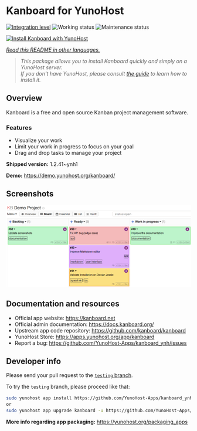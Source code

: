 <!--
N.B.: This README was automatically generated by <https://github.com/YunoHost/apps/tree/master/tools/readme_generator>
It shall NOT be edited by hand.
-->

# Kanboard for YunoHost

[![Integration level](https://dash.yunohost.org/integration/kanboard.svg)](https://ci-apps.yunohost.org/ci/apps/kanboard/) ![Working status](https://ci-apps.yunohost.org/ci/badges/kanboard.status.svg) ![Maintenance status](https://ci-apps.yunohost.org/ci/badges/kanboard.maintain.svg)

[![Install Kanboard with YunoHost](https://install-app.yunohost.org/install-with-yunohost.svg)](https://install-app.yunohost.org/?app=kanboard)

*[Read this README in other languages.](./ALL_README.md)*

> *This package allows you to install Kanboard quickly and simply on a YunoHost server.*  
> *If you don't have YunoHost, please consult [the guide](https://yunohost.org/install) to learn how to install it.*

## Overview

Kanboard is a free and open source Kanban project management software.

### Features

- Visualize your work
- Limit your work in progress to focus on your goal
- Drag and drop tasks to manage your project


**Shipped version:** 1.2.41~ynh1

**Demo:** <https://demo.yunohost.org/kanboard/>

## Screenshots

![Screenshot of Kanboard](./doc/screenshots/board.png)

## Documentation and resources

- Official app website: <https://kanboard.net>
- Official admin documentation: <https://docs.kanboard.org/>
- Upstream app code repository: <https://github.com/kanboard/kanboard>
- YunoHost Store: <https://apps.yunohost.org/app/kanboard>
- Report a bug: <https://github.com/YunoHost-Apps/kanboard_ynh/issues>

## Developer info

Please send your pull request to the [`testing` branch](https://github.com/YunoHost-Apps/kanboard_ynh/tree/testing).

To try the `testing` branch, please proceed like that:

```bash
sudo yunohost app install https://github.com/YunoHost-Apps/kanboard_ynh/tree/testing --debug
or
sudo yunohost app upgrade kanboard -u https://github.com/YunoHost-Apps/kanboard_ynh/tree/testing --debug
```

**More info regarding app packaging:** <https://yunohost.org/packaging_apps>
